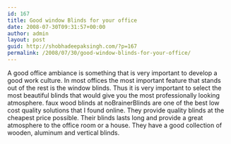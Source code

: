 ```yaml
---
id: 167
title: Good window Blinds for your office
date: 2008-07-30T09:31:57+00:00
author: admin
layout: post
guid: http://shobhadeepaksingh.com/?p=167
permalink: /2008/07/30/good-window-blinds-for-your-office/
---
```

A good office ambiance is something that is very important to develop a good work culture. In most offices the most important feature that stands out of the rest is the window blinds. Thus it is very important to select the most beautiful blinds that would give you the most professionally looking atmosphere. faux wood blinds at noBrainerBlinds are one of the best low cost quality solutions that I found online. They provide quality blinds at the cheapest price possible. Their blinds lasts long and provide a great atmosphere to the office room or a house. They have a good collection of wooden, aluminum and vertical blinds.